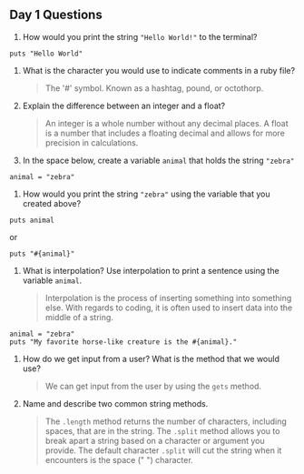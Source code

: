 ## Day 1 Questions

1. How would you print the string `"Hello World!"` to the terminal?
 ```
 puts "Hello World"
 ```

1. What is the character you would use to indicate comments in a ruby file?
    > The '#' symbol. Known as a hashtag, pound, or octothorp.

1. Explain the difference between an integer and a float?
   > An integer is a whole number without any decimal places. A float is a number
   that includes a floating decimal and allows for more precision in calculations.

1. In the space below, create a variable `animal` that holds the string `"zebra"`
```
animal = "zebra"
```

1. How would you print the string `"zebra"` using the variable that you created above?
```
puts animal
```
or
```
puts "#{animal}"
```

1. What is interpolation? Use interpolation to print a sentence using the variable `animal`.
   > Interpolation is the process of inserting something into something else.
   With regards to coding, it is often used to insert data into the middle of a string.
```
animal = "zebra"
puts "My favorite horse-like creature is the #{animal}."
```
1. How do we get input from a user? What is the method that we would use?
   > We can get input from the user by using the `gets` method.

1. Name and describe two common string methods.
   > The `.length` method returns the number of characters, including spaces, that
are in the string.
The `.split` method allows you to break apart a string based on a character or argument you provide.
The default character `.split` will cut the string when it encounters is the space (" ") character.
